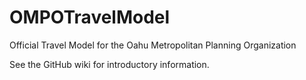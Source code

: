 # OMPOTravelModel
Official Travel Model for the Oahu Metropolitan Planning Organization

See the GitHub wiki for introductory information.

